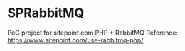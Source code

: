 SPRabbitMQ
==========

PoC project for sitepoint.com PHP + RabbitMQ
Reference: https://www.sitepoint.com/use-rabbitmq-php/